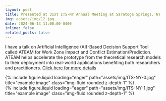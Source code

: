 ```yaml
---
layout: post
title: Presented at 31st ITS-NY Annual Meeting at Saratoga Springs, NY.
img: assets/img/12.jpg
date: 2024-06-13 11:00:00-0400
inline: false
related_posts: false
---
```

I have a talk on Artificial Intelligence (AI)-Based Decision Support Tool called ATEAM for Work Zone Impact and Conflict Estimation/Prediction. ATEAM helps accelerate the prototype from the theoretical research models to their deployment into real-world applications benefiting both researchers and practitioners. [Click here for more details](https://c2smarter.engineering.nyu.edu/its-ny-31st-annual-meeting-and-technology-exhibition/)

<div class="row">
    <div class="col-sm mt-3 mt-md-0">
        {% include figure.liquid loading="eager" path="assets/img/ITS-NY-0.jpg" title="example image" class="img-fluid rounded z-depth-1" %}
    </div>
    <div class="col-sm mt-3 mt-md-0">
        {% include figure.liquid loading="eager" path="assets/img/ITS-NY-1.jpg" title="example image" class="img-fluid rounded z-depth-1" %}
    </div>
</div>
